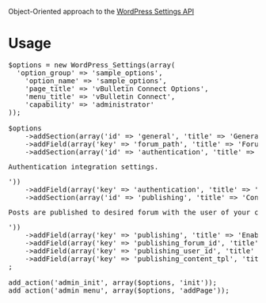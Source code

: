 Object-Oriented approach to the [WordPress Settings API](http://codex.wordpress.org/Settings_API)

Usage
=====
<pre>
$options = new WordPress_Settings(array(
  'option_group' => 'sample_options',
	'option_name' => 'sample_options',
	'page_title' => 'vBulletin Connect Options',
	'menu_title' => 'vBulletin Connect',
	'capability' => 'administrator'
));

$options
	->addSection(array('id' => 'general', 'title' => 'General Settings', 'callback' => ''))
	->addField(array('key' => 'forum_path', 'title' => 'Forum Path (Relative)'))
	->addSection(array('id' => 'authentication', 'title' => 'Authentication Settings', 'callback' => '<p>Authentication integration settings.</p>'))
	->addField(array('key' => 'authentication', 'title' => 'Enable vBulletin Login', 'type' => 'checkbox'))
	->addSection(array('id' => 'publishing', 'title' => 'Content Publish Settings', 'callback' => '<p>Posts are published to desired forum with the user of your choice.</p>'))
	->addField(array('key' => 'publishing', 'title' => 'Enable Content Publishing', 'type' => 'checkbox'))
	->addField(array('key' => 'publishing_forum_id', 'title' => 'Forum ID'))
	->addField(array('key' => 'publishing_user_id', 'title' => 'User ID'))
	->addField(array('key' => 'publishing_content_tpl', 'title' => 'Content Template', 'type' => 'textarea'))
;

add_action('admin_init', array($options, 'init'));
add_action('admin_menu', array($options, 'addPage'));
</pre>